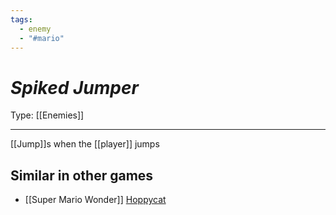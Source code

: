 ```yaml
---
tags:
  - enemy
  - "#mario"
---
```

# _Spiked Jumper_

Type: [[Enemies]]

----


[[Jump]]s when the [[player]] jumps


## Similar in other games

* [[Super Mario Wonder]] [Hoppycat](https://www.mariowiki.com/Hoppycat)